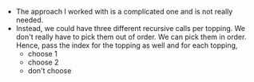 * The approach I worked with is a complicated one and is not really needed. 
* Instead, we could have three different recursive calls per topping. We don't really have to pick them out of order. We can pick them in order. Hence, pass the index for the
topping as well and for each topping,
  * choose 1
  * choose 2
  * don't choose
